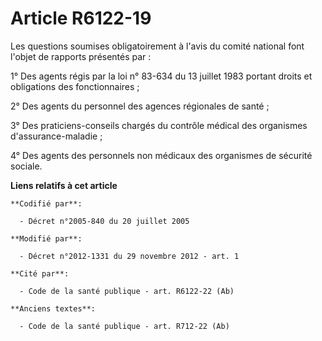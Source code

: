 # Article R6122-19

Les questions soumises obligatoirement à l'avis du comité national font l'objet de rapports présentés par : 

1° Des agents régis par la loi n° 83-634 du 13 juillet 1983 portant droits et obligations des fonctionnaires ; 

2° Des agents du personnel des agences régionales de santé ; 

3° Des praticiens-conseils chargés du contrôle médical des organismes d'assurance-maladie ; 

4° Des agents des personnels non médicaux des organismes de sécurité sociale.

**Liens relatifs à cet article**

	**Codifié par**:

	  - Décret n°2005-840 du 20 juillet 2005

	**Modifié par**:

	  - Décret n°2012-1331 du 29 novembre 2012 - art. 1

	**Cité par**:

	  - Code de la santé publique - art. R6122-22 (Ab)

	**Anciens textes**:

	  - Code de la santé publique - art. R712-22 (Ab)
